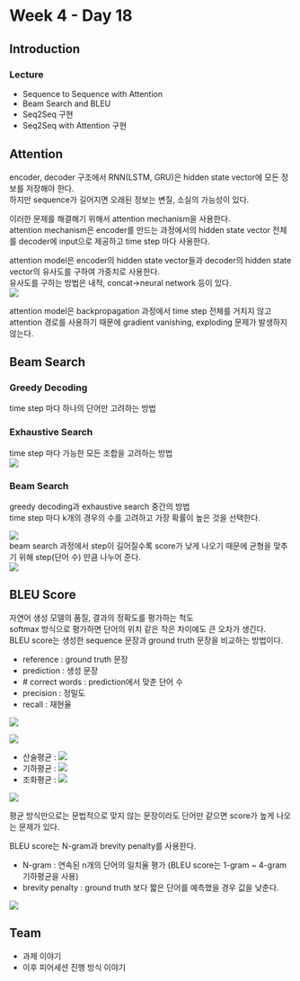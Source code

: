 # Week 4 - Day 18

## Introduction
### Lecture
- Sequence to Sequence with Attention
- Beam Search and BLEU
- Seq2Seq 구현
- Seq2Seq with Attention 구현

## Attention
encoder, decoder 구조에서 RNN(LSTM, GRU)은 hidden state vector에 모든 정보를 저장해야 한다.  
하지만 sequence가 길어지면 오래된 정보는 변질, 소실의 가능성이 있다.  

이러한 문제를 해결해기 위해서 attention mechanism을 사용한다.  
attention mechanism은 encoder를 만드는 과정에서의 hidden state vector 전체를 decoder에 input으로 제공하고 time step 마다 사용한다.  

attention model은 encoder의 hidden state vector들과 decoder의 hidden state vector의 유사도를 구하여 가중치로 사용한다.  
유사도를 구하는 방법은 내적, concat->neural network 등이 있다.  
<img src="https://render.githubusercontent.com/render/math?math=\text{score}(h_t,\bar{h}_s)=\begin{cases}h^T_t \bar{h}_s %26 dot\\
h^T_t W_a \bar{h}_s %26 general\\
v^T_a \tanh(W_a[h^T_t %3B \bar{h}_s]) %26 concat\end{cases}">

attention model은 backpropagation 과정에서 time step 전체를 거치지 않고 attention 경로를 사용하기 때문에 gradient vanishing, exploding 문제가 발생하지 않는다.  


## Beam Search
### Greedy Decoding
time step 마다 하나의 단어만 고려하는 방법  

### Exhaustive Search
time step 마다 가능한 모든 조합을 고려하는 방법  
<img src="https://render.githubusercontent.com/render/math?math=P(y|x)=P(y_1|x)P(y_2|y_1,x)P(y_3|y_2,y_1,x)\dots P(y_T|y_{T-1},\dots,y_1,x)=\prod_1^TP(y_T|y_{T-1},\dots,y_1,x)">

### Beam Search
greedy decoding과 exhaustive search 중간의 방법  
time step 마다 k개의 경우의 수를 고려하고 가장 확률이 높은 것을 선택한다.  

<img src="https://render.githubusercontent.com/render/math?math=score(y_1,\dots,y_t)=\log P_{LM}(y_1,\dots,y_t|x)=\sum^t_{i=1}\log P_{LM}(y_i|y_1,\dots,y_{i-1},x)"><br>
beam search 과정에서 step이 길어질수록 score가 낮게 나오기 때문에 균형을 맞추기 위해 step(단어 수) 만큼 나누어 준다.  
<img src="https://render.githubusercontent.com/render/math?math=score(y_1,\dots,y_t)=\frac{1}{t}\sum^t_{i=1}\log P_{LM}(y_i|y_1,\dots,y_{i-1},x)">


## BLEU Score
자연어 생성 모델의 품질, 결과의 정확도를 평가하는 척도  
softmax 방식으로 평가하면 단어의 위치 같은 작은 차이에도 큰 오차가 생긴다.  
BLEU score는 생성한 sequence 문장과 ground truth 문장을 비교하는 방법이다.  

- reference : ground truth 문장
- prediction : 생성 문장
- \# correct words : prediction에서 맞춘 단어 수
- precision : 정밀도 
- recall : 재현율

<img src="https://render.githubusercontent.com/render/math?math=precision=\frac{\text{%23(correct words)}}{\text{length of prediction}}"><br>

<img src="https://render.githubusercontent.com/render/math?math=recall=\frac{\text{%23(correct words)}}{\text{length of reference}}"><br>

- 산술평균 : <img src="https://render.githubusercontent.com/render/math?math=\frac{a%2Bb}{2}">
- 기하평균 : <img src="https://render.githubusercontent.com/render/math?math=\sqrt{ab}">
- 조화평균 : <img src="https://render.githubusercontent.com/render/math?math=\frac{1}{\frac{\frac{1}{a}%2B\frac{1}{b}}{2}}">


<img src="https://render.githubusercontent.com/render/math?math=F-measure=\frac{precision\times recall}{\frac{1}{2}(precision%2Brecall)}">

평균 방식만으로는 문법적으로 맞지 않는 문장이라도 단어만 같으면 score가 높게 나오는 문제가 있다.  

BLEU score는 N-gram과 brevity penalty를 사용한다.  
- N-gram : 연속된 n개의 단어의 일치율 평가 (BLEU score는 1-gram ~ 4-gram 기하평균을 사용)  
- brevity penalty : ground truth 보다 짧은 단어를 예측했을 경우 값을 낮춘다. 

<img src="https://render.githubusercontent.com/render/math?math=BLEU=\min(1, \frac{\text{length of predictoin}}{\text{length of reference}})(\prod_{i=1}^4precision_i)^{\frac{1}{4}}">

## Team
- 과제 이야기
- 이후 피어세션 진행 방식 이야기
